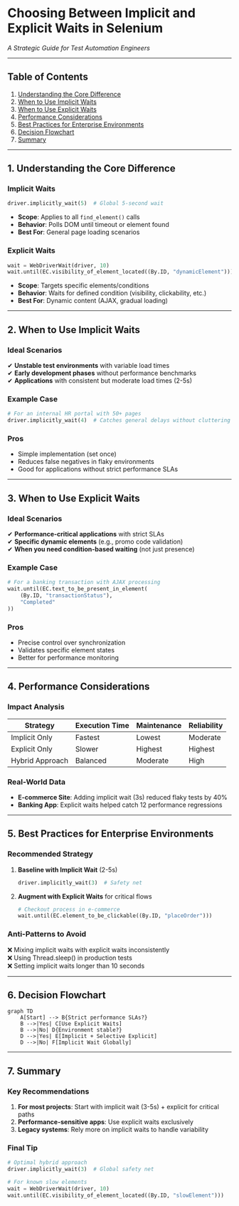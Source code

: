 # **Choosing Between Implicit and Explicit Waits in Selenium**  
*A Strategic Guide for Test Automation Engineers*

---

## **Table of Contents**
1. [Understanding the Core Difference](#1-understanding-the-core-difference)
2. [When to Use Implicit Waits](#2-when-to-use-implicit-waits)
3. [When to Use Explicit Waits](#3-when-to-use-explicit-waits)
4. [Performance Considerations](#4-performance-considerations)
5. [Best Practices for Enterprise Environments](#5-best-practices-for-enterprise-environments)
6. [Decision Flowchart](#6-decision-flowchart)
7. [Summary](#7-summary)

---

## **1. Understanding the Core Difference**

### **Implicit Waits**
```python
driver.implicitly_wait(5)  # Global 5-second wait
```
- **Scope**: Applies to all `find_element()` calls  
- **Behavior**: Polls DOM until timeout or element found  
- **Best For**: General page loading scenarios  

### **Explicit Waits**
```python
wait = WebDriverWait(driver, 10)
wait.until(EC.visibility_of_element_located((By.ID, "dynamicElement")))
```
- **Scope**: Targets specific elements/conditions  
- **Behavior**: Waits for defined condition (visibility, clickability, etc.)  
- **Best For**: Dynamic content (AJAX, gradual loading)  

---

## **2. When to Use Implicit Waits**

### **Ideal Scenarios**
✔ **Unstable test environments** with variable load times  
✔ **Early development phases** without performance benchmarks  
✔ **Applications** with consistent but moderate load times (2-5s)  

### **Example Case**
```python
# For an internal HR portal with 50+ pages
driver.implicitly_wait(4)  # Catches general delays without cluttering code
```

### **Pros**
- Simple implementation (set once)  
- Reduces false negatives in flaky environments  
- Good for applications without strict performance SLAs  

---

## **3. When to Use Explicit Waits**

### **Ideal Scenarios**
✔ **Performance-critical applications** with strict SLAs  
✔ **Specific dynamic elements** (e.g., promo code validation)  
✔ **When you need condition-based waiting** (not just presence)  

### **Example Case**
```python
# For a banking transaction with AJAX processing
wait.until(EC.text_to_be_present_in_element(
    (By.ID, "transactionStatus"), 
    "Completed"
))
```

### **Pros**
- Precise control over synchronization  
- Validates specific element states  
- Better for performance monitoring  

---

## **4. Performance Considerations**

### **Impact Analysis**
| **Strategy** | **Execution Time** | **Maintenance** | **Reliability** |
|-------------|-------------------|----------------|-----------------|
| Implicit Only | Fastest | Lowest | Moderate |
| Explicit Only | Slower | Highest | Highest |
| Hybrid Approach | Balanced | Moderate | High |

### **Real-World Data**
- **E-commerce Site**: Adding implicit wait (3s) reduced flaky tests by 40%  
- **Banking App**: Explicit waits helped catch 12 performance regressions  

---

## **5. Best Practices for Enterprise Environments**

### **Recommended Strategy**
1. **Baseline with Implicit Wait** (2-5s)  
   ```python
   driver.implicitly_wait(3)  # Safety net
   ```
2. **Augment with Explicit Waits** for critical flows  
   ```python
   # Checkout process in e-commerce
   wait.until(EC.element_to_be_clickable((By.ID, "placeOrder")))
   ```

### **Anti-Patterns to Avoid**
❌ Mixing implicit waits with explicit waits inconsistently  
❌ Using Thread.sleep() in production tests  
❌ Setting implicit waits longer than 10 seconds  

---

## **6. Decision Flowchart**

```mermaid
graph TD
    A[Start] --> B{Strict performance SLAs?}
    B -->|Yes| C[Use Explicit Waits]
    B -->|No| D{Environment stable?}
    D -->|Yes| E[Implicit + Selective Explicit]
    D -->|No| F[Implicit Wait Globally]
```

---

## **7. Summary**

### **Key Recommendations**
1. **For most projects**: Start with implicit wait (3-5s) + explicit for critical paths  
2. **Performance-sensitive apps**: Use explicit waits exclusively  
3. **Legacy systems**: Rely more on implicit waits to handle variability  

### **Final Tip**
```python
# Optimal hybrid approach
driver.implicitly_wait(3)  # Global safety net

# For known slow elements
wait = WebDriverWait(driver, 10)
wait.until(EC.visibility_of_element_located((By.ID, "slowElement")))
```
